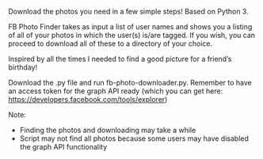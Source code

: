 Download the photos you need in a few simple steps! Based on Python 3.

FB Photo Finder takes as input a list of user names and shows you a listing of all of your photos in which the user(s) is/are tagged. If you wish, you can proceed to download all of these to a directory of your choice.

Inspired by all the times I needed to find a good picture for a friend’s birthday!

Download the .py file and run fb-photo-downloader.py. Remember to have an access token for the graph API ready (which you can get here: https://developers.facebook.com/tools/explorer)

Note:
* Finding the photos and downloading may take a while
* Script may not find all photos because some users may have disabled the graph API functionality
